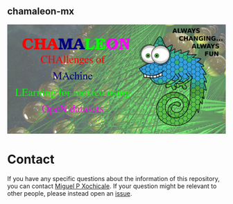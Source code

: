 chamaleon-mx
---

![logo](https://github.com/mxochicale/chamaleon-mx/blob/master/references/logo/chamaleon-logo-v01.png)



# Contact
If you have any specific questions about the information of this repository, 
you can contact [Miguel P Xochicale](http://mxochicale.github.io). 
If your question might be relevant to other people, please instead open an [issue](https://github.com/mxochicale/chamaleon-mx/issues).
